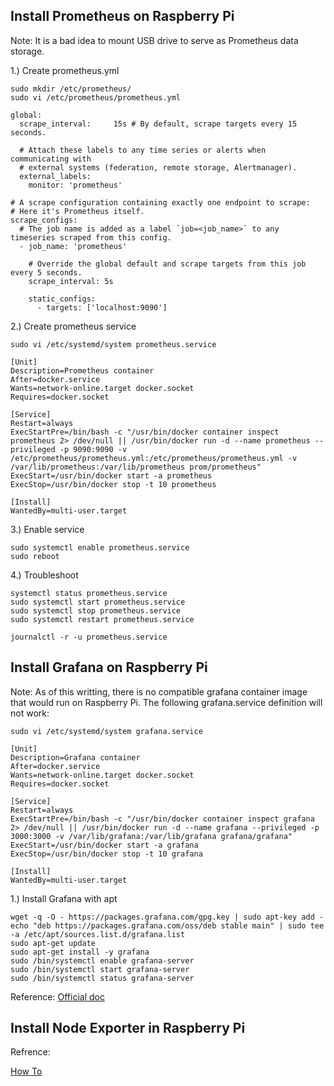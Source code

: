 ## Install Prometheus on Raspberry Pi
Note: It is a bad idea to mount USB drive to serve as Prometheus data storage.

1.) Create prometheus.yml

```
sudo mkdir /etc/prometheus/
sudo vi /etc/prometheus/prometheus.yml

global:
  scrape_interval:     15s # By default, scrape targets every 15 seconds.

  # Attach these labels to any time series or alerts when communicating with
  # external systems (federation, remote storage, Alertmanager).
  external_labels:
    monitor: 'prometheus'

# A scrape configuration containing exactly one endpoint to scrape:
# Here it's Prometheus itself.
scrape_configs:
  # The job name is added as a label `job=<job_name>` to any timeseries scraped from this config.
  - job_name: 'prometheus'

    # Override the global default and scrape targets from this job every 5 seconds.
    scrape_interval: 5s

    static_configs:
      - targets: ['localhost:9090']
```

2.) Create prometheus service
```
sudo vi /etc/systemd/system prometheus.service

[Unit]
Description=Prometheus container
After=docker.service
Wants=network-online.target docker.socket
Requires=docker.socket

[Service]
Restart=always
ExecStartPre=/bin/bash -c "/usr/bin/docker container inspect prometheus 2> /dev/null || /usr/bin/docker run -d --name prometheus --privileged -p 9090:9090 -v /etc/prometheus/prometheus.yml:/etc/prometheus/prometheus.yml -v /var/lib/prometheus:/var/lib/prometheus prom/prometheus"
ExecStart=/usr/bin/docker start -a prometheus
ExecStop=/usr/bin/docker stop -t 10 prometheus

[Install]
WantedBy=multi-user.target
```

3.) Enable service
```
sudo systemctl enable prometheus.service
sudo reboot
```

4.) Troubleshoot
```
systemctl status prometheus.service
sudo systemctl start prometheus.service
sudo systemctl stop prometheus.service
sudo systemctl restart prometheus.service

journalctl -r -u prometheus.service
```
## Install Grafana on Raspberry Pi

Note: As of this writting, there is no compatible grafana container image that would run on Raspberry Pi.  The following grafana.service definition will not work:
```
sudo vi /etc/systemd/system grafana.service

[Unit]
Description=Grafana container
After=docker.service
Wants=network-online.target docker.socket
Requires=docker.socket

[Service]
Restart=always
ExecStartPre=/bin/bash -c "/usr/bin/docker container inspect grafana 2> /dev/null || /usr/bin/docker run -d --name grafana --privileged -p 3000:3000 -v /var/lib/grafana:/var/lib/grafana grafana/grafana"
ExecStart=/usr/bin/docker start -a grafana
ExecStop=/usr/bin/docker stop -t 10 grafana

[Install]
WantedBy=multi-user.target
```

1.) Install Grafana with apt
```
wget -q -O - https://packages.grafana.com/gpg.key | sudo apt-key add -
echo "deb https://packages.grafana.com/oss/deb stable main" | sudo tee -a /etc/apt/sources.list.d/grafana.list
sudo apt-get update
sudo apt-get install -y grafana
sudo /bin/systemctl enable grafana-server
sudo /bin/systemctl start grafana-server
sudo /bin/systemctl status grafana-server
```

Reference:
[Official doc](https://grafana.com/tutorials/install-grafana-on-raspberry-pi/)

## Install Node Exporter in Raspberry Pi

Refrence:

[How To](https://linuxhit.com/prometheus-node-exporter-on-raspberry-pi-how-to-install/)
